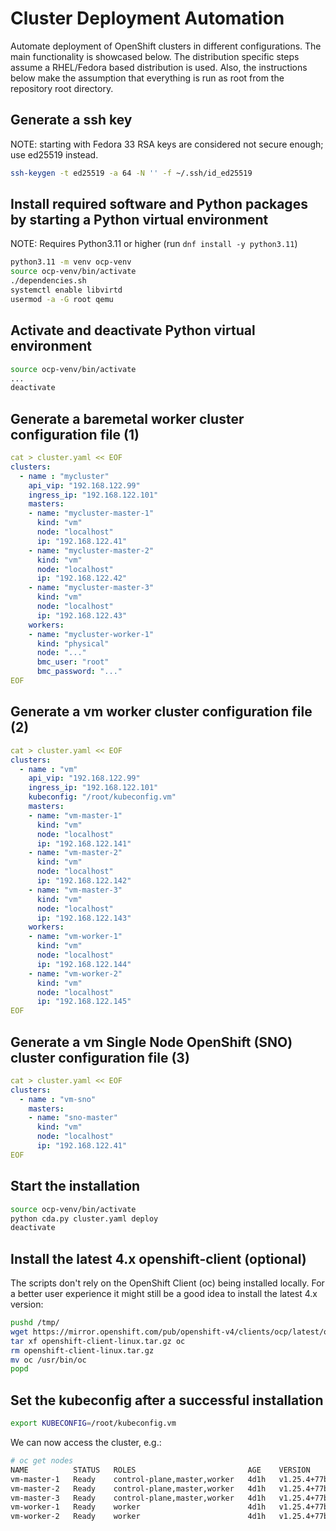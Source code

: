 # Cluster Deployment Automation
Automate deployment of OpenShift clusters in different configurations.
The main functionality is showcased below.  The distribution specific
steps assume a RHEL/Fedora based distribution is used.  Also, the
instructions below make the assumption that everything is run as root
from the repository root directory.

## Generate a ssh key
NOTE: starting with Fedora 33 RSA keys are considered not secure enough; use
ed25519 instead.

```bash
ssh-keygen -t ed25519 -a 64 -N '' -f ~/.ssh/id_ed25519
```

## Install required software and Python packages by starting a Python virtual environment
NOTE: Requires Python3.11 or higher (run `dnf install -y python3.11`)
```bash
python3.11 -m venv ocp-venv
source ocp-venv/bin/activate
./dependencies.sh
systemctl enable libvirtd
usermod -a -G root qemu
```

## Activate and deactivate Python virtual environment
```bash
source ocp-venv/bin/activate
...
deactivate
```

## Generate a baremetal worker cluster configuration file (1)
```yaml
cat > cluster.yaml << EOF
clusters:
  - name : "mycluster"
    api_vip: "192.168.122.99"
    ingress_ip: "192.168.122.101"
    masters:
    - name: "mycluster-master-1"
      kind: "vm"
      node: "localhost"
      ip: "192.168.122.41"
    - name: "mycluster-master-2"
      kind: "vm"
      node: "localhost"
      ip: "192.168.122.42"
    - name: "mycluster-master-3"
      kind: "vm"
      node: "localhost"
      ip: "192.168.122.43"
    workers:
    - name: "mycluster-worker-1"
      kind: "physical"
      node: "..."
      bmc_user: "root"
      bmc_password: "..."
EOF
```

## Generate a vm worker cluster configuration file (2)
```yaml
cat > cluster.yaml << EOF
clusters:
  - name : "vm"
    api_vip: "192.168.122.99"
    ingress_ip: "192.168.122.101"
    kubeconfig: "/root/kubeconfig.vm"
    masters:
    - name: "vm-master-1"
      kind: "vm"
      node: "localhost"
      ip: "192.168.122.141"
    - name: "vm-master-2"
      kind: "vm"
      node: "localhost"
      ip: "192.168.122.142"
    - name: "vm-master-3"
      kind: "vm"
      node: "localhost"
      ip: "192.168.122.143"
    workers:
    - name: "vm-worker-1"
      kind: "vm"
      node: "localhost"
      ip: "192.168.122.144"
    - name: "vm-worker-2"
      kind: "vm"
      node: "localhost"
      ip: "192.168.122.145"
EOF
```

## Generate a vm Single Node OpenShift (SNO) cluster configuration file (3)
```yaml
cat > cluster.yaml << EOF
clusters:
  - name : "vm-sno"
    masters:
    - name: "sno-master"
      kind: "vm"
      node: "localhost"
      ip: "192.168.122.41"
EOF
```

## Start the installation
```bash
source ocp-venv/bin/activate
python cda.py cluster.yaml deploy
deactivate
```

## Install the latest 4.x openshift-client (optional)
The scripts don't rely on the OpenShift Client (oc) being installed locally.
For a better user experience it might still be a good idea to install the
latest 4.x version:
```bash
pushd /tmp/
wget https://mirror.openshift.com/pub/openshift-v4/clients/ocp/latest/openshift-client-linux.tar.gz
tar xf openshift-client-linux.tar.gz oc
rm openshift-client-linux.tar.gz
mv oc /usr/bin/oc
popd
```

## Set the kubeconfig after a successful installation
```bash
export KUBECONFIG=/root/kubeconfig.vm
```

We can now access the cluster, e.g.:

```bash
# oc get nodes
NAME          STATUS   ROLES                         AGE    VERSION
vm-master-1   Ready    control-plane,master,worker   4d1h   v1.25.4+77bec7a
vm-master-2   Ready    control-plane,master,worker   4d1h   v1.25.4+77bec7a
vm-master-3   Ready    control-plane,master,worker   4d1h   v1.25.4+77bec7a
vm-worker-1   Ready    worker                        4d1h   v1.25.4+77bec7a
vm-worker-2   Ready    worker                        4d1h   v1.25.4+77bec7a
```
